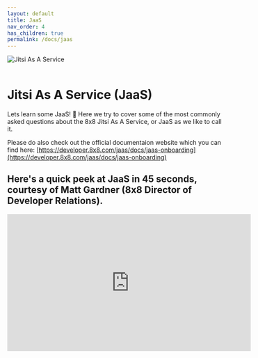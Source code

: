 ```yaml
---
layout: default
title: JaaS
nav_order: 4
has_children: true
permalink: /docs/jaas
---
```


<img
    style="display: block;
           margin-left: auto;
           margin-right: auto;"
    src="/cpaas-wiki/image_assets/jitsi+powered_by.png"
    alt="Jitsi As A Service">
&nbsp;

# Jitsi As A Service (JaaS)

Lets learn some JaaS! 🎷
Here we try to cover some of the most commonly asked questions about the 8x8 Jitsi As A Service, or JaaS as we like to call it.

Please do also check out the official documentaion website which you can find here:
[https://developer.8x8.com/jaas/docs/jaas-onboarding](https://developer.8x8.com/jaas/docs/jaas-onboarding)

## Here's a quick peek at JaaS in 45 seconds, courtesy of Matt Gardner (8x8 Director of Developer Relations).

<iframe width="560" height="315" src="https://www.youtube.com/embed/yhNP-rI_DTM" title="YouTube video player" frameborder="0" allow="accelerometer; autoplay; clipboard-write; encrypted-media; gyroscope; picture-in-picture" allowfullscreen></iframe>

